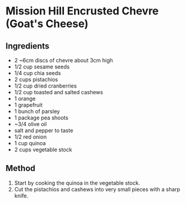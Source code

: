 # Mission Hill Encrusted Chevre (Goat's Cheese)

## Ingredients

* 2 ~6cm discs of chevre about 3cm high
* 1/2 cup sesame seeds
* 1/4 cup chia seeds
* 2 cups pistachios
* 1/2 cup dried cranberries
* 1/2 cup toasted and salted cashews
* 1 orange
* 1 grapefruit
* 1 bunch of parsley
* 1 package pea shoots
* ~3/4 olive oil
* salt and pepper to taste
* 1/2 red onion
* 1 cup quinoa
* 2 cups vegetable stock

## Method

1. Start by cooking the quinoa in the vegetable stock.
1. Cut the pistachios and cashews into very small pieces with a sharp knife.
